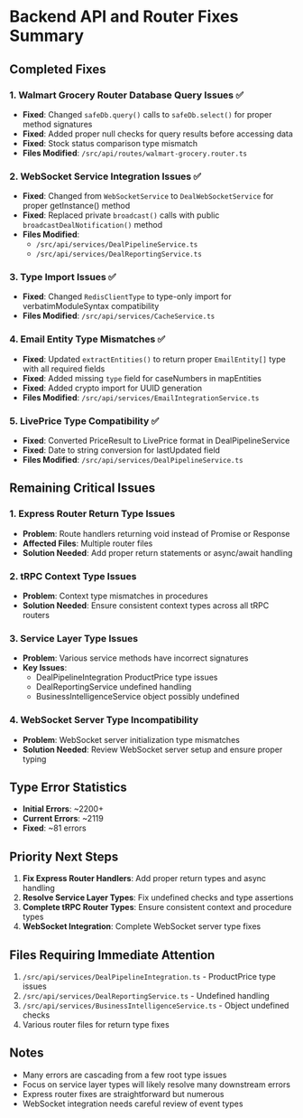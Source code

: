 # Backend API and Router Fixes Summary

## Completed Fixes

### 1. Walmart Grocery Router Database Query Issues ✅
- **Fixed**: Changed `safeDb.query()` calls to `safeDb.select()` for proper method signatures
- **Fixed**: Added proper null checks for query results before accessing data
- **Fixed**: Stock status comparison type mismatch
- **Files Modified**: `/src/api/routes/walmart-grocery.router.ts`

### 2. WebSocket Service Integration Issues ✅
- **Fixed**: Changed from `WebSocketService` to `DealWebSocketService` for proper getInstance() method
- **Fixed**: Replaced private `broadcast()` calls with public `broadcastDealNotification()` method
- **Files Modified**: 
  - `/src/api/services/DealPipelineService.ts`
  - `/src/api/services/DealReportingService.ts`

### 3. Type Import Issues ✅
- **Fixed**: Changed `RedisClientType` to type-only import for verbatimModuleSyntax compatibility
- **Files Modified**: `/src/api/services/CacheService.ts`

### 4. Email Entity Type Mismatches ✅
- **Fixed**: Updated `extractEntities()` to return proper `EmailEntity[]` type with all required fields
- **Fixed**: Added missing `type` field for caseNumbers in mapEntities
- **Fixed**: Added crypto import for UUID generation
- **Files Modified**: `/src/api/services/EmailIntegrationService.ts`

### 5. LivePrice Type Compatibility ✅
- **Fixed**: Converted PriceResult to LivePrice format in DealPipelineService
- **Fixed**: Date to string conversion for lastUpdated field
- **Files Modified**: `/src/api/services/DealPipelineService.ts`

## Remaining Critical Issues

### 1. Express Router Return Type Issues
- **Problem**: Route handlers returning void instead of Promise<void> or Response
- **Affected Files**: Multiple router files
- **Solution Needed**: Add proper return statements or async/await handling

### 2. tRPC Context Type Issues
- **Problem**: Context type mismatches in procedures
- **Solution Needed**: Ensure consistent context types across all tRPC routers

### 3. Service Layer Type Issues
- **Problem**: Various service methods have incorrect signatures
- **Key Issues**:
  - DealPipelineIntegration ProductPrice type issues
  - DealReportingService undefined handling
  - BusinessIntelligenceService object possibly undefined

### 4. WebSocket Server Type Incompatibility
- **Problem**: WebSocket server initialization type mismatches
- **Solution Needed**: Review WebSocket server setup and ensure proper typing

## Type Error Statistics
- **Initial Errors**: ~2200+
- **Current Errors**: ~2119
- **Fixed**: ~81 errors

## Priority Next Steps

1. **Fix Express Router Handlers**: Add proper return types and async handling
2. **Resolve Service Layer Types**: Fix undefined checks and type assertions
3. **Complete tRPC Router Types**: Ensure consistent context and procedure types
4. **WebSocket Integration**: Complete WebSocket server type fixes

## Files Requiring Immediate Attention

1. `/src/api/services/DealPipelineIntegration.ts` - ProductPrice type issues
2. `/src/api/services/DealReportingService.ts` - Undefined handling
3. `/src/api/services/BusinessIntelligenceService.ts` - Object undefined checks
4. Various router files for return type fixes

## Notes

- Many errors are cascading from a few root type issues
- Focus on service layer types will likely resolve many downstream errors
- Express router fixes are straightforward but numerous
- WebSocket integration needs careful review of event types